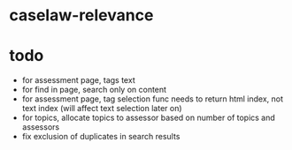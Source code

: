 # caselaw-relevance

# todo
- for assessment page, tags text
- for find in page, search only on content
- for assessment page, tag selection func needs to return html index, not text index (will affect text selection later on)
- for topics, allocate topics to assessor based on number of topics and assessors
- fix exclusion of duplicates in search results
